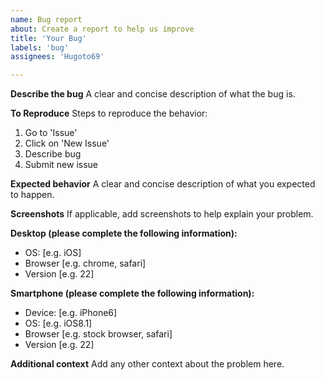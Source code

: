 ```yaml
---
name: Bug report
about: Create a report to help us improve
title: 'Your Bug'
labels: 'bug'
assignees: 'Hugoto69'

---
```


**Describe the bug**
A clear and concise description of what the bug is.

**To Reproduce**
Steps to reproduce the behavior:
1. Go to 'Issue'
2. Click on 'New Issue'
3. Describe bug
4. Submit new issue

**Expected behavior**
A clear and concise description of what you expected to happen.

**Screenshots**
If applicable, add screenshots to help explain your problem.

**Desktop (please complete the following information):**
 - OS: [e.g. iOS]
 - Browser [e.g. chrome, safari]
 - Version [e.g. 22]

**Smartphone (please complete the following information):**
 - Device: [e.g. iPhone6]
 - OS: [e.g. iOS8.1]
 - Browser [e.g. stock browser, safari]
 - Version [e.g. 22]

**Additional context**
Add any other context about the problem here.
